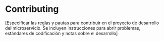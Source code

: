 # Contributing

[Especificar las reglas y pautas para contribuir en el proyecto de desarrollo del microservicio. Se incluyen instrucciones para abrir problemas, estándares de codificación y notas sobre el desarrollo]